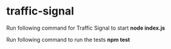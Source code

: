 # traffic-signal


Run following command for Traffic Signal to start
**node index.js**


Run following command to run the tests
**npm test**
